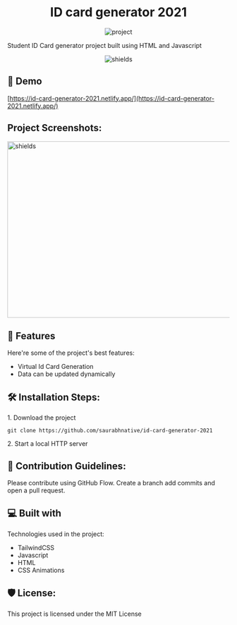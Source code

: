 <h1 align="center">ID card generator 2021</h1>

<p align="center"><img src="https://res.cloudinary.com/dk22rcdch/image/upload/v1627221002/Blogimages/id-card-generator-2021_cl7q1v.png" alt="project"></p>

<p>Student ID Card generator project built using HTML and Javascript</p>

<p align="center"><img src="https://img.shields.io/github/license/saurabhnative/id-card-generator-2021" alt="shields"></p>

<h2>🚀 Demo</h2>

[https://id-card-generator-2021.netlify.app/](https://id-card-generator-2021.netlify.app/)

<h2>Project Screenshots:</h2>

<img src="https://res.cloudinary.com/dk22rcdch/image/upload/v1627221153/Blogimages/Screenshot_2021-07-25_at_7.22.13_PM_h3qrut.png" alt="shields" style="width: 800px; height: 400px;">

  
  
<h2>🧐 Features</h2>

Here're some of the project's best features:

*   Virtual Id Card Generation
*   Data can be updated dynamically

<h2>🛠️ Installation Steps:</h2>

<p>1. Download the project</p>

```
git clone https://github.com/saurabhnative/id-card-generator-2021
```

<p>2. Start a local HTTP server</p>

<h2>🍰 Contribution Guidelines:</h2>

Please contribute using GitHub Flow. Create a branch add commits and open a pull request.

  
  
<h2>💻 Built with</h2>

Technologies used in the project:

*   TailwindCSS
*   Javascript
*   HTML
*   CSS Animations

<h2>🛡️ License:</h2>

This project is licensed under the MIT License
